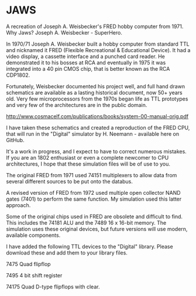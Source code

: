 # JAWS
A recreation of Joseph A. Weisbecker's FRED hobby computer from 1971.  Why Jaws?  Joseph A. Weisbecker - SuperHero.



In 1970/71 Joseph A. Weisbecker built a hobby computer from standard TTL and nicknamed it FRED (Flexible Recreational & Educational Device). It had a video display, a cassette interface and a punched card reader. He demonstrated it to his bosses at RCA and eventually in 1975 it was integrated into a 40 pin CMOS chip, that is better known as the RCA CDP1802.

Fortunately, Weisbecker documented his project well, and full hand drawn schematics are available as a lasting historical document, now 50+ years old. Very few microprocessors from the 1970s began life as TTL prototypes and very few of the architectures are in the public domain.

http://www.cosmacelf.com/publications/books/system-00-manual-orig.pdf

I have taken these schematics and created a reproduction of the FRED CPU, that will run in the "Digital" simulator by H. Neemann - available here on GitHub.

It's a work in progress, and I expect to have to correct numerous mistakes. If you are an 1802 enthusiast or even a complete newcomer to CPU architectures, I hope that these simulation files will be of use to you.

The original FRED from 1971 used 74151 multiplexers to allow data from several different sources to be put onto the databus.

A revised version of FRED from 1972 used multiple open collector NAND gates (7401) to perform the same function. My simulation used this latter approach.

Some of the original chips used in FRED are obsolete and difficult to find. This includes the 74181 ALU and the 7489 16 x 16-bit memory. The simulation uses these original devices, but future versions will use modern, available components.

I have added the following TTL devices to the "Digital" library. Please download these and add them to your library files.

7475  Quad flipflop

7495  4 bit shift register

74175 Quad D-type flipflops with clear.


